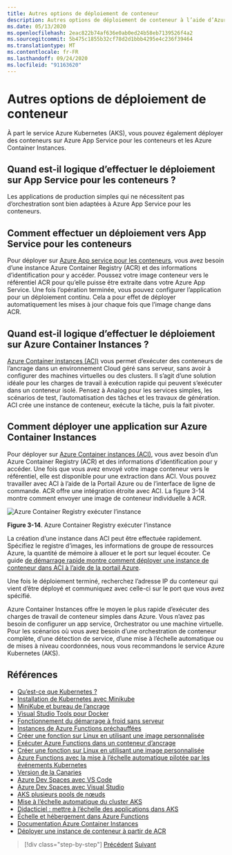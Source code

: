 ```yaml
---
title: Autres options de déploiement de conteneur
description: Autres options de déploiement de conteneur à l’aide d’Azure
ms.date: 05/13/2020
ms.openlocfilehash: 2eac822b74af636e0ab0ed24b58eb7139526f4a2
ms.sourcegitcommit: 5b475c1855b32cf78d2d1bbb4295e4c236f39464
ms.translationtype: MT
ms.contentlocale: fr-FR
ms.lasthandoff: 09/24/2020
ms.locfileid: "91163620"
---
```

# <a name="other-container-deployment-options"></a>Autres options de déploiement de conteneur

À part le service Azure Kubernetes (AKS), vous pouvez également déployer des conteneurs sur Azure App Service pour les conteneurs et les Azure Container Instances.

## <a name="when-does-it-make-sense-to-deploy-to-app-service-for-containers"></a>Quand est-il logique d’effectuer le déploiement sur App Service pour les conteneurs ?

Les applications de production simples qui ne nécessitent pas d’orchestration sont bien adaptées à Azure App Service pour les conteneurs.

## <a name="how-to-deploy-to-app-service-for-containers"></a>Comment effectuer un déploiement vers App Service pour les conteneurs

Pour déployer sur [Azure App service pour les conteneurs](https://azure.microsoft.com/services/app-service/containers/), vous avez besoin d’une instance Azure Container Registry (ACR) et des informations d’identification pour y accéder. Poussez votre image conteneur vers le référentiel ACR pour qu’elle puisse être extraite dans votre Azure App Service. Une fois l’opération terminée, vous pouvez configurer l’application pour un déploiement continu. Cela a pour effet de déployer automatiquement les mises à jour chaque fois que l’image change dans ACR.

## <a name="when-does-it-make-sense-to-deploy-to-azure-container-instances"></a>Quand est-il logique d’effectuer le déploiement sur Azure Container Instances ?

[Azure Container instances (ACI)](https://azure.microsoft.com/services/container-instances/) vous permet d’exécuter des conteneurs de l’ancrage dans un environnement Cloud géré sans serveur, sans avoir à configurer des machines virtuelles ou des clusters. Il s’agit d’une solution idéale pour les charges de travail à exécution rapide qui peuvent s’exécuter dans un conteneur isolé. Pensez à Analog pour les services simples, les scénarios de test, l’automatisation des tâches et les travaux de génération. ACI crée une instance de conteneur, exécute la tâche, puis la fait pivoter.

## <a name="how-to-deploy-an-app-to-azure-container-instances"></a>Comment déployer une application sur Azure Container Instances

Pour déployer sur [Azure Container instances (ACI)](/azure/container-instances/), vous avez besoin d’un Azure Container Registry (ACR) et des informations d’identification pour y accéder. Une fois que vous avez envoyé votre image conteneur vers le référentiel, elle est disponible pour une extraction dans ACI. Vous pouvez travailler avec ACI à l’aide de la Portail Azure ou de l’interface de ligne de commande. ACR offre une intégration étroite avec ACI. La figure 3-14 montre comment envoyer une image de conteneur individuelle à ACR.

![Azure Container Registry exécuter l’instance](./media/acr-runinstance-contextmenu.png)

**Figure 3-14**. Azure Container Registry exécuter l’instance

La création d’une instance dans ACI peut être effectuée rapidement. Spécifiez le registre d’images, les informations de groupe de ressources Azure, la quantité de mémoire à allouer et le port sur lequel écouter. Ce guide [de démarrage rapide montre comment déployer une instance de conteneur dans ACI à l’aide de la portail Azure](/azure/container-instances/container-instances-quickstart-portal).

Une fois le déploiement terminé, recherchez l’adresse IP du conteneur qui vient d’être déployé et communiquez avec celle-ci sur le port que vous avez spécifié.

Azure Container Instances offre le moyen le plus rapide d’exécuter des charges de travail de conteneur simples dans Azure. Vous n’avez pas besoin de configurer un app service, Orchestrator ou une machine virtuelle. Pour les scénarios où vous avez besoin d’une orchestration de conteneur complète, d’une détection de service, d’une mise à l’échelle automatique ou de mises à niveau coordonnées, nous vous recommandons le service Azure Kubernetes (AKS).

## <a name="references"></a>Références

- [Qu’est-ce que Kubernetes ?](https://blog.newrelic.com/engineering/what-is-kubernetes/)
- [Installation de Kubernetes avec Minikube](https://kubernetes.io/docs/setup/learning-environment/minikube/)
- [MiniKube et bureau de l’ancrage](https://medium.com/containers-101/local-kubernetes-for-windows-minikube-vs-docker-desktop-25a1c6d3b766)
- [Visual Studio Tools pour Docker](/dotnet/standard/containerized-lifecycle-architecture/design-develop-containerized-apps/visual-studio-tools-for-docker)
- [Fonctionnement du démarrage à froid sans serveur](https://azure.microsoft.com/blog/understanding-serverless-cold-start/)
- [Instances de Azure Functions préchauffées](/azure/azure-functions/functions-premium-plan#pre-warmed-instances)
- [Créer une fonction sur Linux en utilisant une image personnalisée](/azure/azure-functions/functions-create-function-linux-custom-image)
- [Exécuter Azure Functions dans un conteneur d’ancrage](https://markheath.net/post/azure-functions-docker)
- [Créer une fonction sur Linux en utilisant une image personnalisée](/azure/azure-functions/functions-create-function-linux-custom-image)
- [Azure Functions avec la mise à l’échelle automatique pilotée par les événements Kubernetes](/azure/azure-functions/functions-kubernetes-keda)
- [Version de la Canaries](https://martinfowler.com/bliki/CanaryRelease.html)
- [Azure Dev Spaces avec VS Code](/azure/dev-spaces/quickstart-netcore)
- [Azure Dev Spaces avec Visual Studio](/azure/dev-spaces/quickstart-netcore-visualstudio)
- [AKS plusieurs pools de nœuds](/azure/aks/use-multiple-node-pools)
- [Mise à l’échelle automatique du cluster AKS](/azure/aks/cluster-autoscaler)
- [Didacticiel : mettre à l’échelle des applications dans AKS](/azure/aks/tutorial-kubernetes-scale)
- [Échelle et hébergement dans Azure Functions](/azure/azure-functions/functions-scale)
- [Documentation Azure Container Instances](/azure/container-instances/)
- [Déployer une instance de conteneur à partir de ACR](/azure/container-instances/container-instances-using-azure-container-registry#deploy-with-azure-portal)

>[!div class="step-by-step"]
>[Précédent](scale-containers-serverless.md) 
> [Suivant](communication-patterns.md)
